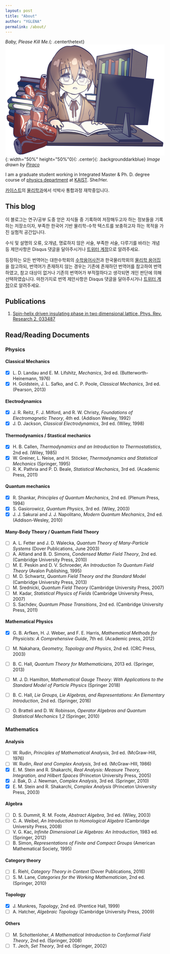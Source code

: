 ```yaml
---
layout: post
title: "About"
author: "YGLENA"
permalink: /about/
---
```


*Baby, Please Kill Me.*{: .centerthetext}
![Header](/images/header.png){: width="50%" height="50%"0}{: .center}{: .backgrounddarkblue}
*Image drawn by [Piraco](https://twitter.com/funa_majin)*

I am a graduate student working in Integrated Master & Ph. D. degree course of [physics department](https://physics.kaist.ac.kr/) at [KAIST](https://www.kaist.ac.kr/kr/). She/Her.

[카이스트](https://www.kaist.ac.kr/kr/)의 [물리학과](https://physics.kaist.ac.kr/)에서 석박사 통합과정 재학중입니다.

## This blog
이 블로그는 연구/공부 도중 얻은 지식들 중 기록하여 저장해두고자 하는 정보들을 기록하는 저장소이자, 부족한 한국어 기반 물리학-수학 텍스트를 보충하고자 하는 목적을 가진 실험적 공간입니다.

수식 및 설명의 오류, 오개념, 명료하지 않은 서술, 부족한 서술, 다루기를 바라는 개념 등 제안사항은 Disqus 댓글을 달아주시거나 [트위터 계정](https://twitter.com/YGLENA)으로 알려주세요.

등장하는 모든 번역어는 대한수학회의 [수학용어사전](http://www.kms.or.kr/mathdict/list.html)과 한국물리학회의 [물리학 용어집](http://www.kps.or.kr/content/voca/search.php)을 참고하되, 번역어가 존재하지 않는 경우는 기존에 존재하던 번역어를 참고하여 번역하였고, 참고 대상이 없거나 기존의 번역어가 부적절하다고 생각되면 개인 판단에 의해 선택하였습니다. 마찬가지로 번역 제안사항은 Disqus 댓글을 달아주시거나 [트위터 계정](https://twitter.com/YGLENA)으로 알려주세요.

## Publications

1. [Spin-helix driven insulating phase in two dimensional lattice, Phys. Rev. Research 2, 033487](https://journals.aps.org/prresearch/abstract/10.1103/PhysRevResearch.2.033487)

## Read/Reading Documents

### Physics

#### Classical Mechanics

- [x] L. D. Landau and E. M. Lifshitz, *Mechanics*, 3rd ed. (Butterworth-Heinemann, 1976)
- [x] H. Goldstein, J. L. Safko, and C. P. Poole, *Classical Mechanics*, 3rd ed. (Pearson, 2013)

#### Electrodynamics
- [x]  J. R. Reitz, F. J. Milford, and R. W. Christy, *Foundations of Electromagnetic Theory*, 4th ed. (Addison Wesley, 1992)
- [x]  J. D. Jackson, *Classical Electrodynamics*, 3rd ed. (Wiley, 1998)

#### Thermodynamics / Stastical mechanics
- [x]  H. B. Callen, *Thermodynamics and an Introduction to Thermostatistics*, 2nd ed. (Wiley, 1985)
- [x]  W. Greiner, L. Neise, and H. Stöcker, *Thermodynamics and Statistical Mechanics* (Springer, 1995)
- [ ]  R. K. Pathria and P. D. Beale, *Statistical Mechanics*, 3rd ed. (Academic Press, 2011)

#### Quantum mechanics
- [x]  R. Shankar, *Principles of Quantum Mechanics*, 2nd ed. (Plenum Press, 1994)
- [x]  S. Gasiorowicz, *Quantum Physics*, 3rd ed. (Wiley, 2003)
- [x]  J. J. Sakurai and J. J. Napolitano, *Modern Quantum Mechanics*, 2nd ed. (Addison-Wesley, 2010)

#### Many-Body Theory / Quantum Field Theory
- [ ]  A. L. Fetter and J. D. Walecka, *Quantum Theory of Many-Particle Systems* (Dover Publications, June 2003)
- [ ]  A. Altland and B. D. Simons, *Condensed Matter Field Theory*, 2nd ed. (Cambridge University Press, 2010)
- [ ]  M. E. Peskin and D. V. Schroeder, *An Introduction To Quantum Field Theory* (Avalon Publishing, 1995)
- [ ]  M. D. Schwartz, *Quantum Field Theory and the Standard Model* (Cambridge University Press, 2013)
- [ ]  M. Srednicki, *Quantum Field Theory* (Cambridge University Press, 2007)
- [ ]  M. Kadar, *Statistical Physics of Fields* (Cambridge University Press, 2007)
- [ ]  S. Sachdev, *Quantum Phase Transitions*, 2nd ed. (Cambridge University Press, 2011)

#### Mathematical Physics
- [x]  G. B. Arfken, H. J. Weber, and F. E. Harris, *Mathematical Methods for Physicists: A Comprehensive Guide*, 7th ed. (Academic press, 2012)
- [ ]  M. Nakahara, *Geometry, Topology and Physics*, 2nd ed. (CRC Press, 2003)
- [ ]  B. C. Hall, *Quantum Theory for Mathematicians*, 2013 ed. (Springer, 2013)
- [ ]  M. J. D. Hamilton, *Mathematical Gauge Theory: With Applications to the Standard Model of Particle Physics* (Springer 2018)
- [ ]  B. C. Hall, *Lie Groups, Lie Algebras, and Representations: An Elementary Introduction*, 2nd ed. (Springer, 2016)
- [ ]  O. Bratteli and D. W. Robinson, *Operator Algebras and Quantum Statistical Mechanics 1,2* (Springer, 2010)


### Mathematics

#### Analysis
- [ ]  W. Rudin, *Principles of Mathematical Analysis*, 3rd ed. (McGraw-Hill, 1976)
- [ ]  W. Rudin, *Real and Complex Analysis*, 3rd ed. (McGraw-HIll, 1986)
- [x]  E. M. Stein and R. Shakarchi, *Real Analysis: Measure Theory, Integration, and Hilbert Spaces* (Princeton University Press, 2005)
- [x]  J. Bak, D. J. Newman, *Complex Analysis*, 3rd ed. (Springer, 2010)
- [x]  E. M. Stein and R. Shakarchi, *Complex Analysis* (Princeton University Press, 2003)

#### Algebra
- [ ]  D. S. Dummit, R. M. Foote, *Abstract Algebra*, 3rd ed. (Wiley, 2003)
- [ ]  C. A. Weibel, *An Introduction to Homological Algebra* (Cambridge University Press, 2008)
- [ ]  V. G. Kac, *Infinite Dimensional Lie Algebras: An Introduction*, 1983 ed. (Springer, 2012)
- [ ]  B. Simon, *Representations of Finite and Compact Groups* (American Mathematical Society, 1995)

#### Category theory
- [ ]  E. Riehl, *Category Theory in Context* (Dover Publications, 2016)
- [ ]  S. M. Lane, *Categories for the Working Mathematician*, 2nd ed. (Springer, 2010)

#### Topology
- [x]  J. Munkres, *Topology*, 2nd ed. (Prentice Hall, 1999)
- [ ]  A. Hatcher, *Algebraic Topology* (Cambridge University Press, 2009)

#### Others
- [ ]  M. Schottenloher, *A Mathematical Introduction to Conformal Field Theory*, 2nd ed. (Springer, 2008)
- [ ]  T. Jech, *Set Theory*, 3rd ed. (Springer, 2002)